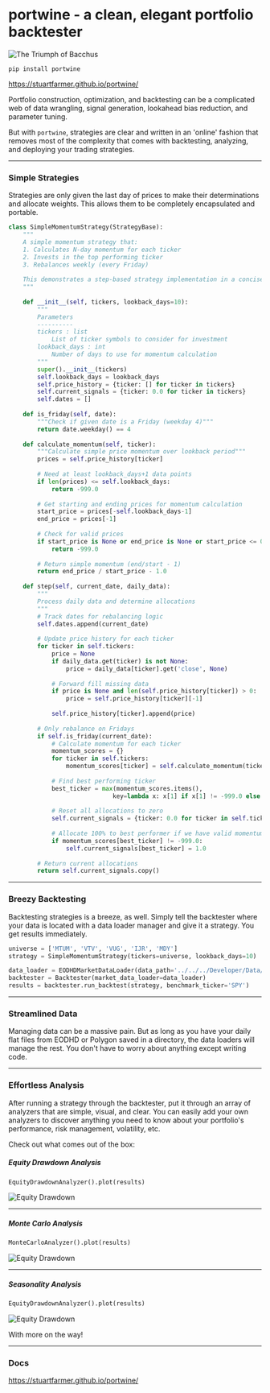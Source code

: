 # portwine - a clean, elegant portfolio backtester
![The Triumph of Bacchus](imgs/header.jpg)
```commandline
pip install portwine
```
https://stuartfarmer.github.io/portwine/

Portfolio construction, optimization, and backtesting can be a complicated web of data wrangling, signal generation, lookahead bias reduction, and parameter tuning.

But with `portwine`, strategies are clear and written in an 'online' fashion that removes most of the complexity that comes with backtesting, analyzing, and deploying your trading strategies.

---

### Simple Strategies
Strategies are only given the last day of prices to make their determinations and allocate weights. This allows them to be completely encapsulated and portable.

```python
class SimpleMomentumStrategy(StrategyBase):
    """
    A simple momentum strategy that:
    1. Calculates N-day momentum for each ticker
    2. Invests in the top performing ticker
    3. Rebalances weekly (every Friday)
    
    This demonstrates a step-based strategy implementation in a concise, easy-to-understand way.
    """
    
    def __init__(self, tickers, lookback_days=10):
        """
        Parameters
        ----------
        tickers : list
            List of ticker symbols to consider for investment
        lookback_days : int
            Number of days to use for momentum calculation
        """
        super().__init__(tickers)
        self.lookback_days = lookback_days
        self.price_history = {ticker: [] for ticker in tickers}
        self.current_signals = {ticker: 0.0 for ticker in tickers}
        self.dates = []
    
    def is_friday(self, date):
        """Check if given date is a Friday (weekday 4)"""
        return date.weekday() == 4
    
    def calculate_momentum(self, ticker):
        """Calculate simple price momentum over lookback period"""
        prices = self.price_history[ticker]
        
        # Need at least lookback_days+1 data points
        if len(prices) <= self.lookback_days:
            return -999.0
        
        # Get starting and ending prices for momentum calculation
        start_price = prices[-self.lookback_days-1]
        end_price = prices[-1]
        
        # Check for valid prices
        if start_price is None or end_price is None or start_price <= 0:
            return -999.0
        
        # Return simple momentum (end/start - 1)
        return end_price / start_price - 1.0
    
    def step(self, current_date, daily_data):
        """
        Process daily data and determine allocations
        """
        # Track dates for rebalancing logic
        self.dates.append(current_date)
        
        # Update price history for each ticker
        for ticker in self.tickers:
            price = None
            if daily_data.get(ticker) is not None:
                price = daily_data[ticker].get('close', None)
            
            # Forward fill missing data
            if price is None and len(self.price_history[ticker]) > 0:
                price = self.price_history[ticker][-1]
                
            self.price_history[ticker].append(price)
        
        # Only rebalance on Fridays
        if self.is_friday(current_date):
            # Calculate momentum for each ticker
            momentum_scores = {}
            for ticker in self.tickers:
                momentum_scores[ticker] = self.calculate_momentum(ticker)
            
            # Find best performing ticker
            best_ticker = max(momentum_scores.items(), 
                             key=lambda x: x[1] if x[1] != -999.0 else -float('inf'))[0]
            
            # Reset all allocations to zero
            self.current_signals = {ticker: 0.0 for ticker in self.tickers}
            
            # Allocate 100% to best performer if we have valid momentum
            if momentum_scores[best_ticker] != -999.0:
                self.current_signals[best_ticker] = 1.0
        
        # Return current allocations
        return self.current_signals.copy()
```

---

### Breezy Backtesting

Backtesting strategies is a breeze, as well. Simply tell the backtester where your data is located with a data loader manager and give it a strategy. You get results immediately.

```python
universe = ['MTUM', 'VTV', 'VUG', 'IJR', 'MDY']
strategy = SimpleMomentumStrategy(tickers=universe, lookback_days=10)

data_loader = EODHDMarketDataLoader(data_path='../../../Developer/Data/EODHD/us_sorted/US/')
backtester = Backtester(market_data_loader=data_loader)
results = backtester.run_backtest(strategy, benchmark_ticker='SPY')
```
---
### Streamlined Data
Managing data can be a massive pain. But as long as you have your daily flat files from EODHD or Polygon saved in a directory, the data loaders will manage the rest. You don't have to worry about anything except writing code.

---

### Effortless Analysis

After running a strategy through the backtester, put it through an array of analyzers that are simple, visual, and clear. You can easily add your own analyzers to discover anything you need to know about your portfolio's performance, risk management, volatility, etc.

Check out what comes out of the box:

##### Equity Drawdown Analysis
```python
EquityDrawdownAnalyzer().plot(results)
```
![Equity Drawdown](imgs/equitydrawdown.jpg)

---
##### Monte Carlo Analysis
```python
MonteCarloAnalyzer().plot(results)
```
![Equity Drawdown](imgs/montecarlo.jpg)

---
##### Seasonality Analysis
```python
EquityDrawdownAnalyzer().plot(results)
```
![Equity Drawdown](imgs/seasonality.jpg)

With more on the way!

---
### Docs
https://stuartfarmer.github.io/portwine/
